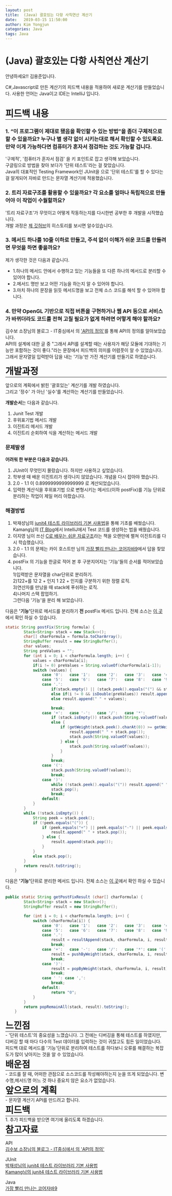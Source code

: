 ```yaml
---
layout: post
title:  (Java) 괄호있는 다항 사칙연산 계산기
date:   2019-03-15 11:50:00
author: Kim Yongjun
categories: Java
tags: Java
---
```


# (Java) 괄호있는 다항 사칙연산 계산기

안녕하세요!! 김용준입니다.

C#,Javascript로 만든 계산기의 피드백 내용을 적용하여 새로운 계산기를 만들었습니다.
사용한 언어는 Java이고 IDE는 IntelliJ 입니다.
<br><br>

<h1 style="margin:0px;"> 피드백 내용 </h1>
<hr style="height:1px; margin:0px;">


### 1. “이 프로그램이 제대로 됐음을 확인할 수 있는 방법”을 좀더 구체적으로 할 수 있을까요? 누구나 별 생각 없이 시키는대로 해서 확인할 수 있도록요. 만약 이게 가능하다면 컴퓨터가 혼자서 점검하는 것도 가능할 겁니다.

'구체적', '컴퓨터가 혼자서 점검' 을 키 포인트로 잡고 생각해 보았습니다.  
구글링으로 방법을 찾아 보다가 '단위 테스트'라는 걸 찾았습니다.  
Java의 대표적인 Testing Framework인 JUnit을 으로 '단위 테스트'를 할 수 있다는 걸 알게되어 자바로 만드는 문자열 계산기에 적용했습니다.

### 2. 트리 자료구조를 활용할 수 있을까요? 각 요소를 얼마나 독립적으로 만들어야 이 작업이 수월할까요?

'트리 자료구조'가 무엇이고 어떻게 작동하는지를 다시한번 공부한 후 개발을 시작했습니다.  
개발 과정은 [제 깃허브](https://cordelia273.space/32 "Calculator_Java 폴더 참조")의 히스토리를 보시면 알수있습니다.

### 3. 메서드 하나를 10줄 이하로 만들고, 주석 없이 이해가 쉬운 코드를 만들려면 무엇을 하면 좋을까요?
제가 생각한 것은 다음과 같습니다.  
- 1.하나의 메서드 안에서 수행하고 있는 기능들을 또 다른 하나의 메서드로 분리할 수 있어야 합니다. 
- 2.메서드 명만 보고 어떤 기능을 하는지 알 수 있어야 합니다.  
- 3.마치 하나의 문장을 읽듯 메서드명을 보고 전체 소스 코드를 해석 할 수 있어야 합니다.  

### 4. 만약 OpenGL 기반으로 직접 버튼을 구현하거나 웹 API 등으로 서비스가 바뀌더라도 코드를 전혀 고칠 필요가 없게 하려면 어떻게 해야 할까요?

김수보 소장님의 블로그 - IT중심에서 의 ['API의 정의'](https://subokim.wordpress.com/2011/12/13/api-definition/ "API의 정의")를 통해 API의 정의를 알아보았습니다.  
API의 설계에 대한 글 중 "그래서 API를 설계할 때는 사용자가 해당 모듈에 기대하는 기능만 포함하는 것이 좋다."라는 문장에서 피드백의 의미를 어렴풋이 알 수 있었습니다. 그래서 문자열일 입력받아 답을 내는 '기능'만 가진 계산기를 만들기로 하였습니다.


<h1 style="margin:0px;"> 개발과정 </h1>
<hr style="height:1px; margin:0px;">

앞으로의 계획에서 밝힌 '괄호있는' 계산기를 개발 하였습니다.  
그리고 '정수' 가 아닌 '실수'를 계산하는 계산기를 만들었습니다.

<b>개발순서</b>는 다음과 같습니다.

1. Junit Test 개발
2. 후위표기법 메서드 개발
3. 이진트리 메서드 개발
4. 이진트리 순회하여 식을 계산하는 메서드 개발

### 문제발생
<b>어려워 한 부분은 다음과 같습니다.</b>  
1. JUnit이 무엇인지 몰랐습니다. 하지만 사용하고 싶었습니다.
2. 학부생 때 배운 이진트리가 생각나지 않았습니다. 개념을 다시 잡아야 했습니다.
3. 2.0 - 1.1 이 0.8999999999999999 로 계산되었습니다.
4. 입력한 계산식을 후위표기법 으로 변형시키는 메서드(이하 postFix)를 기능 단위로 분리하는 작업이 제일 머리 아팠습니다.

### 해결방법
1. 박재성님의 [junit4 테스트 라이브러리 기본 사용법](https://www.youtube.com/watch?v=tyZMdwT3rIY "junit4 테스트 라이브러리 기본 사용법")을 통해 기초를 배웠습니다.  
Kamang님의 [IT Blog](https://kamang-it.tistory.com/entry/JUnitJUnit-IDE%EC%97%90%EC%84%9C-%EC%82%AC%EC%9A%A9%ED%95%98%EA%B8%B01 "")에서 IntelliJ에서 Test 코드를 생성하는 법을 배웠습니다.
2. 이지영 님이 쓰신 [C로 배우는 쉬운 자료구조](http://www.yes24.com/Product/Goods/9333165?scode=029 "C로 배우는 쉬운 자료구조")라는 책을 오랜만에 펼쳐 이진트리를 다시 학습했습니다.
3. 2.0 - 1.1 의 문제는 카이 호스트만 님의 [가장 빨리 만나는 코어자바9](http://www.yes24.com/Product/Goods/59417581?Acode=101 "가장 빨리 만나는 코어자바9")에서 답을 찾았습니다.  
4. postFix 의 기능을 한글로 적어 본 후 구분지어지는 '기능'들의 순서를 적어보았습니다.  
 1)입력받은 문자열을 char단위로 분리하기.  
 2)122+를 12 2 + 인지 1 22 + 인지를 구분하기 위한 정렬 로직.  
 3)연산자를 만났을 때 stack에 푸쉬하는 로직.  
 4)나머지 스택 팝업하기.  
그런다음 '기능'을 분리 해 보았습니다.


다음은 <b>'기능'</b>단위로 메서드를 분리하기 <b>전</b> postFix 메서드 입니다. 전체 소스는 [이 곳](https://github.com/KimYongjun413/DalLab-Mentoring/blob/33b91bc6b21ff250f520ee50ccdf598660eae0a5/Calculator_Java/src/main/Calculator.java "자바 계산기 히스토리")에서 확인 하실 수 있습니다.
```java
static String postFix(String formula) {
        Stack<String> stack = new Stack<>();
        char[] charFormula = formula.toCharArray();
        StringBuffer result = new StringBuffer();
        char values;
        String preValues = "";
        for (int i = 0; i < charFormula.length; i++) {
            values = charFormula[i];
            if(i != 0) preValues = String.valueOf(charFormula[i-1]);
            switch (values) {
                case '0':   case '1':   case '2':   case '3':   case '4':
                case '5':   case '6':   case '7':   case '8':   case '9':
                case '.':
                    if(stack.empty() || (stack.peek().equals("(") && stack.size() == 1)) result.append(values);
                    else if(i != 0 && isDouble(preValues)) result.append(values);
                    else result.append(" " + values);

                    break;
                case '+':   case '-':   case '/':   case '*':
                    if (stack.isEmpty()) stack.push(String.valueOf(values));
                    else {
                        if (getWeight(stack.peek().charAt(0)) >= getWeight(values)) {
                            result.append(" " + stack.pop());
                            stack.push(String.valueOf(values));
                        } else {
                            stack.push(String.valueOf(values));
                        }
                    }
                    break;
                case '(':
                    stack.push(String.valueOf(values));
                    break;
                case ')':
                    while (!stack.peek().equals("(")) result.append(" " + stack.pop());
                    stack.pop();
                    break;
                default:
            }
        }
        while (!stack.isEmpty()) {
            String peek = stack.peek();
            if (!peek.equals("(")) {
                if (peek.equals("+") || peek.equals("-") || peek.equals("*") || peek.equals("/")) {
                    result.append(" " + stack.pop());
                } else {
                    result.append(stack.pop());
                }
            }
            else stack.pop();
        }
        return result.toString();
    }
```


다음은 <b>'기능'</b>단위로 분리한 메서드 입니다. 전체 소스는 [이 곳](https://github.com/KimYongjun413/DalLab-Mentoring/blob/900e62754bc39f601836cb53c9817664e7a5f4fc/Calculator_Java/src/main/Calculator.java "자바 계산기 히스토리")에서 확인 하실 수 있습니다.
```java
public static String getPostFixResult (char[] charFormula) {
        Stack<String> stack = new Stack<>();
        StringBuffer result = new StringBuffer();

        for (int i = 0; i < charFormula.length; i++) {
            switch (charFormula[i]) {
                case '0':   case '1':   case '2':   case '3':   case '4':
                case '5':   case '6':   case '7':   case '8':   case '9':
                case '.':
                    result = resultAppend(stack, charFormula, i, result);
                    break;
                case '+':   case '-':   case '/':   case '*': case '(':
                    result = pushByWeight(stack, charFormula, i, result);
                    break;
                case ')':
                    result = popByWeight(stack, charFormula, i, result);
                    break;
                case ' ': case ',':
                    break;
                default:
                    return "0";
            }
        }
        return popRemainAll(stack, result).toString();
    }
```

<h1 style="margin:0px;"> 느낀점 </h1>
<hr style="height:1px; margin:0px;">
- '단위 테스트'의 중요성을 느꼈습니다. 그 전에는 디버깅을 통해 테스트를 하였지만, 디버깅 할 때 마다 다수의 Test 데이터를 입력하는 것이 귀찮고도 힘든 일이었습니다. 
 피드백 대로 메서드를 '기능'단위로 분리하여 테스트를 하다보니 오류를 해결하는 복잡도가 많이 낮아지는 것을 알 수 있었습니다.

<h1 style="margin:0px;"> 배운점 </h1>
<hr style="height:1px; margin:0px;">
- 코드를 잘 때, 어떠한 관점으로 소스코드를 작성해야하는지 눈을 뜨게 되었습니다. 변수명,메서드명 어느 것 하나 중요치 않은 요소가 없었습니다.

<h1 style="margin:0px;"> 앞으로의 계획 </h1>
<hr style="height:1px; margin:0px;">
- 문자열 계산기 API를 만드려고 합니다.

<h1 style="margin:0px;"> 피드백 </h1>
<hr style="height:1px; margin:0px;">
1. 추가 피드백을 받으면 여기에 올리도록 하겠습니다.

<h1 style="margin:0px;"> 참고자료 </h1>
<hr style="height:1px; margin:0px;">

API  
[김수보 소장님의 블로그 - IT중심에서 의 'API의 정의'](https://subokim.wordpress.com/2011/12/13/api-definition/ "API의 정의")

JUnit  
[박재성님의 junit4 테스트 라이브러리 기본 사용법](https://www.youtube.com/watch?v=tyZMdwT3rIY "junit4 테스트 라이브러리 기본 사용법")  
[Kamang님의 junit4 테스트 라이브러리 기본 사용법](https://www.youtube.com/watch?v=tyZMdwT3rIY "junit4 테스트 라이브러리 기본 사용법")

Java  
[가장 빨리 만나는 코어자바9](http://www.yes24.com/Product/Goods/59417581?Acode=101 "가장 빨리 만나는 코어자바9")